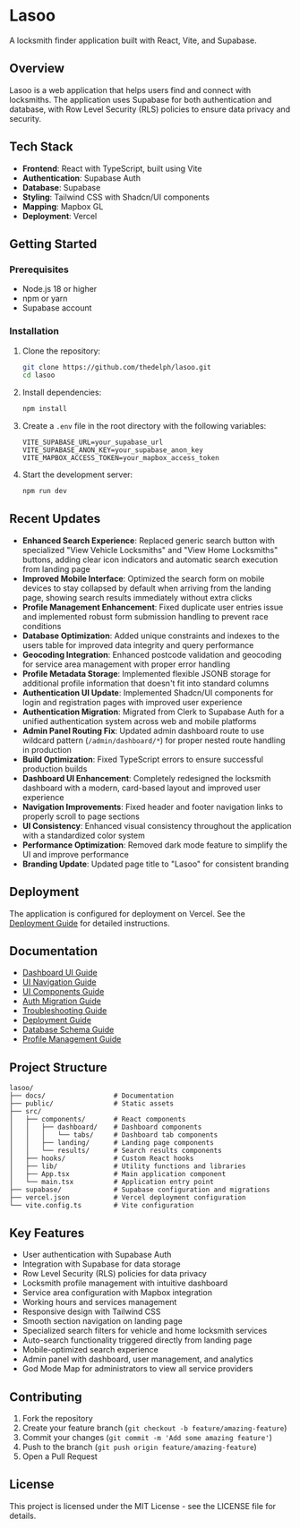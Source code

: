 # Lasoo

A locksmith finder application built with React, Vite, and Supabase.

## Overview

Lasoo is a web application that helps users find and connect with locksmiths. The application uses Supabase for both authentication and database, with Row Level Security (RLS) policies to ensure data privacy and security.

## Tech Stack

- **Frontend**: React with TypeScript, built using Vite
- **Authentication**: Supabase Auth
- **Database**: Supabase
- **Styling**: Tailwind CSS with Shadcn/UI components
- **Mapping**: Mapbox GL
- **Deployment**: Vercel

## Getting Started

### Prerequisites

- Node.js 18 or higher
- npm or yarn
- Supabase account

### Installation

1. Clone the repository:
   ```bash
   git clone https://github.com/thedelph/lasoo.git
   cd lasoo
   ```

2. Install dependencies:
   ```bash
   npm install
   ```

3. Create a `.env` file in the root directory with the following variables:
   ```
   VITE_SUPABASE_URL=your_supabase_url
   VITE_SUPABASE_ANON_KEY=your_supabase_anon_key
   VITE_MAPBOX_ACCESS_TOKEN=your_mapbox_access_token
   ```

4. Start the development server:
   ```bash
   npm run dev
   ```

## Recent Updates

- **Enhanced Search Experience**: Replaced generic search button with specialized "View Vehicle Locksmiths" and "View Home Locksmiths" buttons, adding clear icon indicators and automatic search execution from landing page
- **Improved Mobile Interface**: Optimized the search form on mobile devices to stay collapsed by default when arriving from the landing page, showing search results immediately without extra clicks
- **Profile Management Enhancement**: Fixed duplicate user entries issue and implemented robust form submission handling to prevent race conditions
- **Database Optimization**: Added unique constraints and indexes to the users table for improved data integrity and query performance
- **Geocoding Integration**: Enhanced postcode validation and geocoding for service area management with proper error handling
- **Profile Metadata Storage**: Implemented flexible JSONB storage for additional profile information that doesn't fit into standard columns
- **Authentication UI Update**: Implemented Shadcn/UI components for login and registration pages with improved user experience
- **Authentication Migration**: Migrated from Clerk to Supabase Auth for a unified authentication system across web and mobile platforms
- **Admin Panel Routing Fix**: Updated admin dashboard route to use wildcard pattern (`/admin/dashboard/*`) for proper nested route handling in production
- **Build Optimization**: Fixed TypeScript errors to ensure successful production builds
- **Dashboard UI Enhancement**: Completely redesigned the locksmith dashboard with a modern, card-based layout and improved user experience
- **Navigation Improvements**: Fixed header and footer navigation links to properly scroll to page sections
- **UI Consistency**: Enhanced visual consistency throughout the application with a standardized color system
- **Performance Optimization**: Removed dark mode feature to simplify the UI and improve performance
- **Branding Update**: Updated page title to "Lasoo" for consistent branding

## Deployment

The application is configured for deployment on Vercel. See the [Deployment Guide](./docs/deployment-guide.md) for detailed instructions.

## Documentation

- [Dashboard UI Guide](./docs/dashboard-ui-guide.md)
- [UI Navigation Guide](./docs/ui-navigation-guide.md)
- [UI Components Guide](./docs/ui-components-guide.md)
- [Auth Migration Guide](./docs/auth-migration-guide.md)
- [Troubleshooting Guide](./docs/troubleshooting-guide.md)
- [Deployment Guide](./docs/deployment-guide.md)
- [Database Schema Guide](./docs/database-schema-guide.md)
- [Profile Management Guide](./docs/profile-management-guide.md)

## Project Structure

```
lasoo/
├── docs/                 # Documentation
├── public/               # Static assets
├── src/
│   ├── components/       # React components
│   │   ├── dashboard/    # Dashboard components
│   │   │   └── tabs/     # Dashboard tab components
│   │   ├── landing/      # Landing page components
│   │   └── results/      # Search results components
│   ├── hooks/            # Custom React hooks
│   ├── lib/              # Utility functions and libraries
│   ├── App.tsx           # Main application component
│   └── main.tsx          # Application entry point
├── supabase/             # Supabase configuration and migrations
├── vercel.json           # Vercel deployment configuration
└── vite.config.ts        # Vite configuration
```

## Key Features

- User authentication with Supabase Auth
- Integration with Supabase for data storage
- Row Level Security (RLS) policies for data privacy
- Locksmith profile management with intuitive dashboard
- Service area configuration with Mapbox integration
- Working hours and services management
- Responsive design with Tailwind CSS
- Smooth section navigation on landing page
- Specialized search filters for vehicle and home locksmith services
- Auto-search functionality triggered directly from landing page
- Mobile-optimized search experience
- Admin panel with dashboard, user management, and analytics
- God Mode Map for administrators to view all service providers

## Contributing

1. Fork the repository
2. Create your feature branch (`git checkout -b feature/amazing-feature`)
3. Commit your changes (`git commit -m 'Add some amazing feature'`)
4. Push to the branch (`git push origin feature/amazing-feature`)
5. Open a Pull Request

## License

This project is licensed under the MIT License - see the LICENSE file for details.
